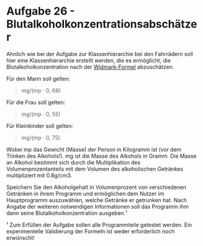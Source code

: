 # Aufgabe 26 - Blutalkoholkonzentrationsabschätzer

Ahnlich wie bei der Aufgabe zur Klassenhierarchie bei den Fahrrädern soll hier eine Klassenhierarchie erstellt werden, die es ermöglicht, die Blutalkoholkonzentration nach der [Widmark-Formel][1] abzuschätzen.

Für den Mann soll gelten:
> mg/(mp · 0, 68)

Für die Frau soll gelten:
> mg/(mp · 0, 55)

Für Kleinkinder soll gelten:
> mg/(mp · 0, 75)

Wobei mp das Gewicht (Masse) der Person in Kilogramm ist (vor dem Trinken des Alkohols!). mg ist die Masse des Alkohols in Gramm. Die Masse an Alkohol bestimmt sich durch die Multiplikation des Volumenprozentanteils mit dem Volumen des alkoholischen Getränkes multipliziert mit 0.8g/cm3.

Speichern Sie den Alkoholgehalt in Volumenprozent von verschiedenen Getränken in ihrem Programm und ermöglichen dem Nutzer im Hauptprogramm auszuwählen, welche Getränke er getrunken hat. Nach Angabe der weiteren notwendigen Informationen soll das Programm ihm dann seine Blutalkoholkonzentration ausgeben.¹

[1]: https://www.kenn-dein-limit.de/alkohol/haeufige-fragen/was-ist-die-blutalkoholkonzentration/

¹ Zum Erfüllen der Aufgabe sollen alle Programmteile getestet werden. Ein experimentelle Validierung der Formeln ist weder erforderlich noch erwünscht!
